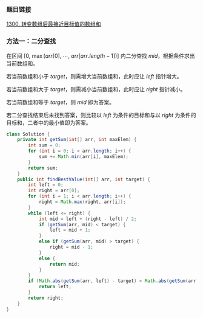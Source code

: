 ### 题目链接
[1300. 转变数组后最接近目标值的数组和](https://leetcode.cn/problems/sum-of-mutated-array-closest-to-target)

### 方法一：二分查找
在区间 $[0, \ \max(arr[0], \ \cdots, \ arr[arr.length - 1])]$ 内二分查找 $mid$，根据条件求出当前数组和。

若当前数组和小于 $target$，则需增大当前数组和，此时应让 $left$ 指针增大。

若当前数组和大于 $target$，则需减小当前数组和，此时应让 $right$ 指针减小。

若当前数组和等于 $target$，则 $mid$ 即为答案。

若二分查找结束后未找到答案，则比较以 $left$ 为条件的目标和与以 $right$ 为条件的目标和，二者中的最小值即为答案。

```Java
class Solution {
    private int getSum(int[] arr, int maxElem) {
        int sum = 0;
        for (int i = 0; i < arr.length; i++) {
            sum += Math.min(arr[i], maxElem);
        }
        return sum;
    }
    public int findBestValue(int[] arr, int target) {
        int left = 0;
        int right = arr[0];
        for (int i = 1; i < arr.length; i++) {
            right = Math.max(right, arr[i]);
        }
        while (left <= right) {
            int mid = left + (right - left) / 2;
            if (getSum(arr, mid) < target) {
                left = mid + 1;
            }
            else if (getSum(arr, mid) > target) {
                right = mid - 1;
            }
            else {
                return mid;
            }
        }
        if (Math.abs(getSum(arr, left) - target) < Math.abs(getSum(arr, right) - target)) {
            return left;
        }
        return right;
    }
}
```